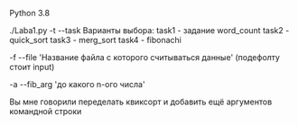Python 3.8

./Laba1.py 
-t --task Варианты выбора:
    task1 - задание word_count
    task2 - quick_sort
    task3 - merg_sort
    task4 - fibonachi
    
-f --file 'Название файла с которого считываться данные'  (подефолту стоит input)

-a --fib_arg 'до какого n-ого числа'

Вы мне говорили переделать квиксорт и добавить ещё аргументов командной строки
